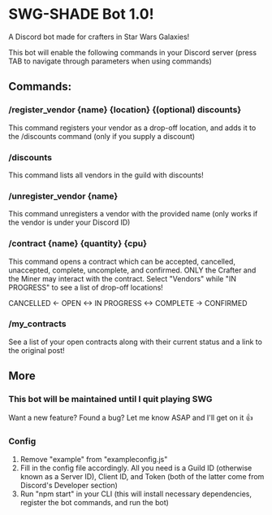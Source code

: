 # SWG-SHADE Bot 1.0!

A Discord bot made for crafters in Star Wars Galaxies!

This bot will enable the following commands in your Discord server (press TAB to navigate through parameters when using commands)

## Commands:

### /register_vendor {name} {location} {(optional) discounts}
This command registers your vendor as a drop-off location, and adds it to the /discounts command (only if you supply a discount)

### /discounts
This command lists all vendors in the guild with discounts!

### /unregister_vendor {name}
This command unregisters a vendor with the provided name (only works if the vendor is under your Discord ID)

### /contract {name} {quantity} {cpu}
This command opens a contract which can be accepted, cancelled, unaccepted, complete, uncomplete, and confirmed. ONLY the Crafter and the Miner may interact with the contract. Select "Vendors" while "IN PROGRESS" to see a list of drop-off locations!

CANCELLED <- OPEN <-> IN PROGRESS <-> COMPLETE -> CONFIRMED

### /my_contracts
See a list of your open contracts along with their current status and a link to the original post!

## More

### This bot will be maintained until I quit playing SWG
Want a new feature? Found a bug? Let me know ASAP and I'll get on it :thumbsup:

### Config
1. Remove "example" from "exampleconfig.js"
2. Fill in the config file accordingly. All you need is a Guild ID (otherwise known as a Server ID), Client ID, and Token (both of the latter come from Discord's Developer section)
3. Run "npm start" in your CLI (this will install necessary dependencies, register the bot commands, and run the bot)
